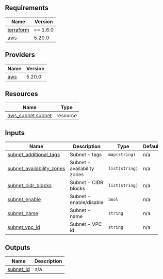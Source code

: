 <!-- BEGIN_TF_DOCS -->
## Requirements

| Name | Version |
|------|---------|
| <a name="requirement_terraform"></a> [terraform](#requirement\_terraform) | >= 1.6.0 |
| <a name="requirement_aws"></a> [aws](#requirement\_aws) | 5.20.0 |

## Providers

| Name | Version |
|------|---------|
| <a name="provider_aws"></a> [aws](#provider\_aws) | 5.20.0 |

## Resources

| Name | Type |
|------|------|
| [aws_subnet.subnet](https://registry.terraform.io/providers/hashicorp/aws/5.20.0/docs/resources/subnet) | resource |

## Inputs

| Name | Description | Type | Default | Required |
|------|-------------|------|---------|:--------:|
| <a name="input_subnet_additional_tags"></a> [subnet\_additional\_tags](#input\_subnet\_additional\_tags) | Subnet - tags | `map(string)` | n/a | yes |
| <a name="input_subnet_availability_zones"></a> [subnet\_availability\_zones](#input\_subnet\_availability\_zones) | Subnet - availability zones | `list(string)` | n/a | yes |
| <a name="input_subnet_cidr_blocks"></a> [subnet\_cidr\_blocks](#input\_subnet\_cidr\_blocks) | Subnet - CIDR blocks | `list(string)` | n/a | yes |
| <a name="input_subnet_enable"></a> [subnet\_enable](#input\_subnet\_enable) | Subnet - enable/disable | `bool` | n/a | yes |
| <a name="input_subnet_name"></a> [subnet\_name](#input\_subnet\_name) | Subnet - name | `string` | n/a | yes |
| <a name="input_subnet_vpc_id"></a> [subnet\_vpc\_id](#input\_subnet\_vpc\_id) | Subnet - VPC id | `string` | n/a | yes |

## Outputs

| Name | Description |
|------|-------------|
| <a name="output_subnet_id"></a> [subnet\_id](#output\_subnet\_id) | n/a |
<!-- END_TF_DOCS -->
